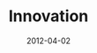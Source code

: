 ---
layout: media
category: media
series: "Game Changers"
title: "Innovation"
date: 2012-04-02
description: "Brian Wells talks about how Game Changers defeat Goliath by fighting differently."
video: "https://s3.amazonaws.com/crossroadsvideomessages/gamechangers_04.mp4"
video-poster: "https://www.crossroads.net/uploadedfiles/gamechangers_04_still.jpg"
---